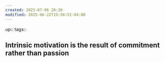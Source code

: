 ```yaml
---
created: 2025-07-06 20:30
modified: 2025-06-22T19:56:51-04:00
---
```

up::
tags::
## Intrinsic motivation is the result of commitment rather than passion
